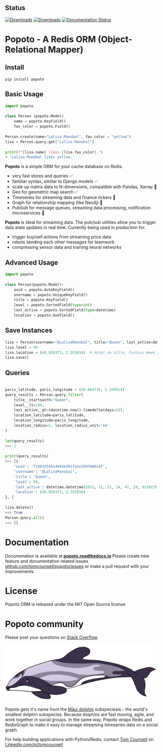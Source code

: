 ## Status
[![Downloads](https://pepy.tech/badge/popoto)](https://pepy.tech/project/popoto) 
[![Downloads](https://pepy.tech/badge/popoto/week)](https://pepy.tech/project/popoto)
[![Documentation Status](https://readthedocs.org/projects/popoto/badge/?version=latest)](https://popoto.readthedocs.io/en/latest/?badge=latest)

# Popoto - A Redis ORM (Object-Relational Mapper)

## Install

```
pip install popoto
```

## Basic Usage

``` python
import popoto

class Person (popoto.Model)
    name = popoto.KeyField()
    fav_color = popoto.Field()

Person.create(name="Lalisa Manobal", fav_color = "yellow")
lisa = Person.query.get("Lalisa Manobal")

print(f"{lisa.name} likes {lisa.fav_color}.")
> 'Lalisa Manobal likes yellow.'
```

**Popoto** is a simple ORM for your cache database on Redis.

 - very fast stores and queries ✅
 - familiar syntax, similar to Django models ✅
 - scale up matrix data to N-dimensions, compatible with Pandas, Xarray 🚧
 - Geo for geometric map search ✅
 - Timeseries for streaming data and finance tickers 🚧
 - Graph for relationship mapping (like Neo4j) 🚧
 - PubSub for message queues, streaming data processing, notification microservices 🚧

**Popoto** is ideal for streaming data. The pub/sub utilities allow you to trigger data state updates in real time.
Currently being used in production for:

 - trigger buy/sell actions from streaming price data
 - robots sending each other messages for teamwork
 - compressing sensor data and training neural networks

## Advanced Usage

``` python
import popoto

class Person(popoto.Model):
    uuid = popoto.AutoKeyField()
    username = popoto.UniqueKeyField()
    title = popoto.KeyField()
    level = popoto.SortedField(type=int)
    last_active = popoto.SortedField(type=datetime)
    location = popoto.GeoField()
```

## Save Instances

``` python
lisa = Person(username="@LalisaManobal", title="Queen", last_active=datetime.now())
lisa.level = 99
lisa.location = (48.856373, 2.353016)  # Hôtel de Ville, Fashion Week 2021
lisa.save()
```

## Queries

``` python

paris_latitude, paris_longitude = (48.864716, 2.349014)
query_results = Person.query.filter(
    title__startswith="Queen",
    level__lt=100,
    last_active__gt=(datetime.now()-timedelta(days=1)),
    location_latitude=paris_latitude,
    location_longitude=paris_longitude,
    location_radius=5, location_radius_unit='km'
)

len(query_results)
>>> 1

print(query_results)
>>> [{
    'uuid': 'f1063355b14943ed91fa1e1697806c4f', 
    'username': '@LalisaManobal', 
    'title': 'Queen', 
    'level': 99, 
    'last_active': datetime.datetime(2021, 11, 21, 14, 47, 19, 911023), 
    'location': (48.856373, 2.353016)
}, ]

lisa.delete()
>>> True
Person.query.all()
>>> []
```

# Documentation

Documenation is available at [**popoto.readthedocs.io**](https://popoto.readthedocs.io/en/latest/)
Please create new feature and documentation related issues [github.com/tomcounsell/popoto/issues](https://github.com/tomcounsell/popoto/issues) or make a pull request with your improvements.


# License

Popoto ORM is released under the MIT Open Source license.


# Popoto community

Please post your questions on [Stack Overflow](http://stackoverflow.com/questions/tagged/popoto).


![](/static/popoto.png)

Popoto gets it's name from the [Māui dolphin](https://en.wikipedia.org/wiki/M%C4%81ui_dolphin) subspeciesis - the world's smallest dolphin subspecies.
Because dolphins are fast moving, agile, and work together in social groups. In the same way, Popoto wraps Redis and RedisGraph to make it easy to manage streaming timeseries data on a social graph.

For help building applications with Python/Redis, contact [Tom Counsell](https://tomcounsell.com) on [LinkedIn.com/in/tomcounsell](https://linkedin.com/in/tomcounsell)
